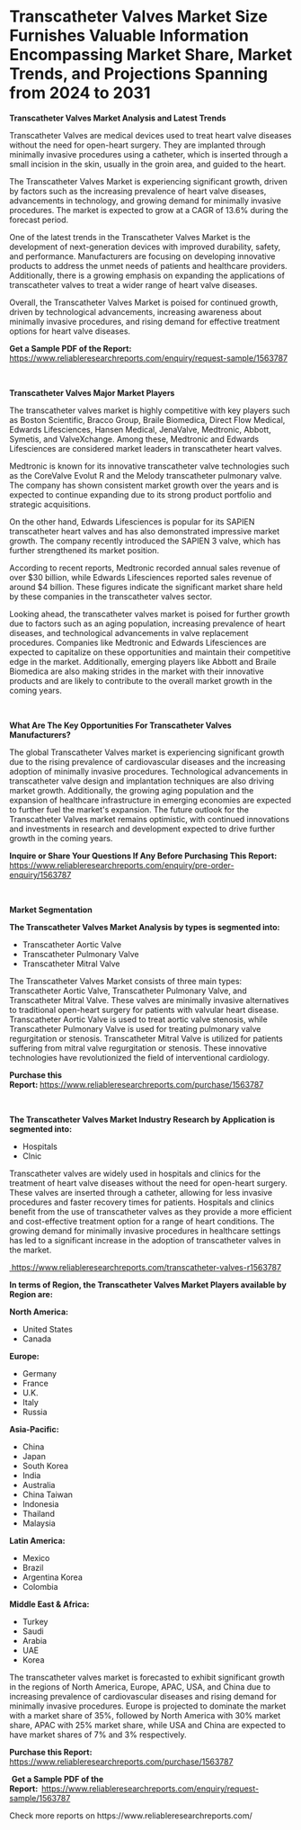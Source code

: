 <p><h1>Transcatheter Valves Market Size Furnishes Valuable Information Encompassing Market Share, Market Trends, and Projections Spanning from 2024 to 2031</h1></p><p><strong>Transcatheter Valves Market Analysis and Latest Trends</strong></p>
<p><p>Transcatheter Valves are medical devices used to treat heart valve diseases without the need for open-heart surgery. They are implanted through minimally invasive procedures using a catheter, which is inserted through a small incision in the skin, usually in the groin area, and guided to the heart.</p><p>The Transcatheter Valves Market is experiencing significant growth, driven by factors such as the increasing prevalence of heart valve diseases, advancements in technology, and growing demand for minimally invasive procedures. The market is expected to grow at a CAGR of 13.6% during the forecast period.</p><p>One of the latest trends in the Transcatheter Valves Market is the development of next-generation devices with improved durability, safety, and performance. Manufacturers are focusing on developing innovative products to address the unmet needs of patients and healthcare providers. Additionally, there is a growing emphasis on expanding the applications of transcatheter valves to treat a wider range of heart valve diseases.</p><p>Overall, the Transcatheter Valves Market is poised for continued growth, driven by technological advancements, increasing awareness about minimally invasive procedures, and rising demand for effective treatment options for heart valve diseases.</p></p>
<p><strong>Get a Sample PDF of the Report:&nbsp;</strong> <a href="https://www.reliableresearchreports.com/enquiry/request-sample/1563787">https://www.reliableresearchreports.com/enquiry/request-sample/1563787</a></p>
<p>&nbsp;</p>
<p><strong>Transcatheter Valves Major Market Players</strong></p>
<p><p>The transcatheter valves market is highly competitive with key players such as Boston Scientific, Bracco Group, Braile Biomedica, Direct Flow Medical, Edwards Lifesciences, Hansen Medical, JenaValve, Medtronic, Abbott, Symetis, and ValveXchange. Among these, Medtronic and Edwards Lifesciences are considered market leaders in transcatheter heart valves.</p><p>Medtronic is known for its innovative transcatheter valve technologies such as the CoreValve Evolut R and the Melody transcatheter pulmonary valve. The company has shown consistent market growth over the years and is expected to continue expanding due to its strong product portfolio and strategic acquisitions.</p><p>On the other hand, Edwards Lifesciences is popular for its SAPIEN transcatheter heart valves and has also demonstrated impressive market growth. The company recently introduced the SAPIEN 3 valve, which has further strengthened its market position.</p><p>According to recent reports, Medtronic recorded annual sales revenue of over $30 billion, while Edwards Lifesciences reported sales revenue of around $4 billion. These figures indicate the significant market share held by these companies in the transcatheter valves sector.</p><p>Looking ahead, the transcatheter valves market is poised for further growth due to factors such as an aging population, increasing prevalence of heart diseases, and technological advancements in valve replacement procedures. Companies like Medtronic and Edwards Lifesciences are expected to capitalize on these opportunities and maintain their competitive edge in the market. Additionally, emerging players like Abbott and Braile Biomedica are also making strides in the market with their innovative products and are likely to contribute to the overall market growth in the coming years.</p></p>
<p>&nbsp;</p>
<p><strong>What Are The Key Opportunities For Transcatheter Valves Manufacturers?</strong></p>
<p><p>The global Transcatheter Valves market is experiencing significant growth due to the rising prevalence of cardiovascular diseases and the increasing adoption of minimally invasive procedures. Technological advancements in transcatheter valve design and implantation techniques are also driving market growth. Additionally, the growing aging population and the expansion of healthcare infrastructure in emerging economies are expected to further fuel the market's expansion. The future outlook for the Transcatheter Valves market remains optimistic, with continued innovations and investments in research and development expected to drive further growth in the coming years.</p></p>
<p><strong>Inquire or Share Your Questions If Any Before Purchasing This Report:</strong> <a href="https://www.reliableresearchreports.com/enquiry/pre-order-enquiry/1563787">https://www.reliableresearchreports.com/enquiry/pre-order-enquiry/1563787</a></p>
<p>&nbsp;</p>
<p><strong>Market Segmentation</strong></p>
<p><strong>The Transcatheter Valves Market Analysis by types is segmented into:</strong></p>
<p><ul><li>Transcatheter Aortic Valve</li><li>Transcatheter Pulmonary Valve</li><li>Transcatheter Mitral Valve</li></ul></p>
<p><p>The Transcatheter Valves Market consists of three main types: Transcatheter Aortic Valve, Transcatheter Pulmonary Valve, and Transcatheter Mitral Valve. These valves are minimally invasive alternatives to traditional open-heart surgery for patients with valvular heart disease. Transcatheter Aortic Valve is used to treat aortic valve stenosis, while Transcatheter Pulmonary Valve is used for treating pulmonary valve regurgitation or stenosis. Transcatheter Mitral Valve is utilized for patients suffering from mitral valve regurgitation or stenosis. These innovative technologies have revolutionized the field of interventional cardiology.</p></p>
<p><strong>Purchase this Report:&nbsp;</strong><a href="https://www.reliableresearchreports.com/purchase/1563787">https://www.reliableresearchreports.com/purchase/1563787</a></p>
<p>&nbsp;</p>
<p><strong>The Transcatheter Valves Market Industry Research by Application is segmented into:</strong></p>
<p><ul><li>Hospitals</li><li>Clnic</li></ul></p>
<p><p>Transcatheter valves are widely used in hospitals and clinics for the treatment of heart valve diseases without the need for open-heart surgery. These valves are inserted through a catheter, allowing for less invasive procedures and faster recovery times for patients. Hospitals and clinics benefit from the use of transcatheter valves as they provide a more efficient and cost-effective treatment option for a range of heart conditions. The growing demand for minimally invasive procedures in healthcare settings has led to a significant increase in the adoption of transcatheter valves in the market.</p></p>
<p><a href="https://www.reliableresearchreports.com/transcatheter-valves-r1563787">&nbsp;https://www.reliableresearchreports.com/transcatheter-valves-r1563787</a></p>
<p><strong>In terms of Region, the Transcatheter Valves Market Players available by Region are:</strong></p>
<p>
    <p> <strong> North America: </strong>
        <ul>
            <li>United States</li>
            <li>Canada</li>
        </ul>
        </p> 
    <p> <strong> Europe: </strong>
        <ul>
            <li>Germany</li>
            <li>France</li>
            <li>U.K.</li>
            <li>Italy</li>
            <li>Russia</li>
        </ul>
        </p> 
    <p> <strong> Asia-Pacific: </strong>
        <ul>
            <li>China</li>
            <li>Japan</li>
            <li>South Korea</li>
            <li>India</li>
            <li>Australia</li>
            <li>China Taiwan</li>
            <li>Indonesia</li>
            <li>Thailand</li>
            <li>Malaysia</li>
        </ul>
        </p> 
    <p> <strong> Latin America: </strong>
        <ul>
            <li>Mexico</li>
            <li>Brazil</li>
            <li>Argentina Korea</li>
            <li>Colombia</li>
        </ul>
        </p> 
    <p> <strong> Middle East & Africa: </strong>
        <ul>
            <li>Turkey</li>
            <li>Saudi</li>
            <li>Arabia</li>
            <li>UAE</li>
            <li>Korea</li>
        </ul>
    </p>
    </p>
<p><p>The transcatheter valves market is forecasted to exhibit significant growth in the regions of North America, Europe, APAC, USA, and China due to increasing prevalence of cardiovascular diseases and rising demand for minimally invasive procedures. Europe is projected to dominate the market with a market share of 35%, followed by North America with 30% market share, APAC with 25% market share, while USA and China are expected to have market shares of 7% and 3% respectively.</p></p>
<p><strong>Purchase this Report: </strong><a href="https://www.reliableresearchreports.com/purchase/1563787">https://www.reliableresearchreports.com/purchase/1563787</a></p>
<p>&nbsp;<strong>Get a Sample PDF of the Report:&nbsp;&nbsp;</strong><a href="https://www.reliableresearchreports.com/enquiry/request-sample/1563787">https://www.reliableresearchreports.com/enquiry/request-sample/1563787</a></p>
<p><strong></strong></p>
<p>Check more reports on https://www.reliableresearchreports.com/</p>